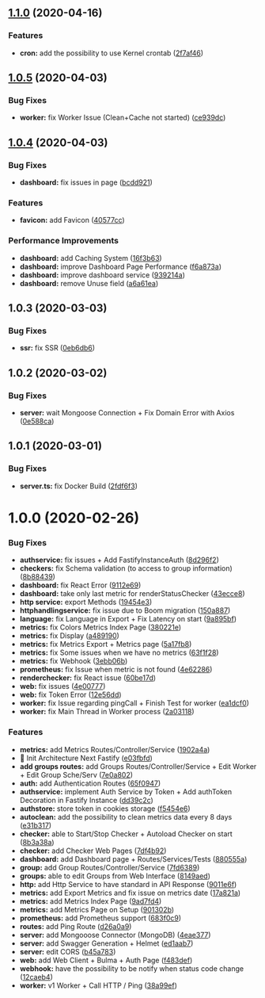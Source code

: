 ## [1.1.0](https://github.com/qlaffont/monity/compare/1.0.5...1.10) (2020-04-16)

### Features


* **cron:** add the possibility to use Kernel crontab ([2f7af46](https://github.com/qlaffont/monity/commit/2f7af4643b0da49ea34a6cc1cb8f15f6ccb10738))


## [1.0.5](https://github.com/qlaffont/monity/compare/1.0.4...1.0.5) (2020-04-03)


### Bug Fixes

* **worker:** fix Worker Issue (Clean+Cache not started) ([ce939dc](https://github.com/qlaffont/monity/commit/ce939dc33efb479ee05d6e4a24740b86f528fdbd))


## [1.0.4](https://github.com/qlaffont/monity/compare/1.0.3...1.0.4) (2020-04-03)


### Bug Fixes

* **dashboard:** fix issues in page ([bcdd921](https://github.com/qlaffont/monity/commit/bcdd921b3e8f400e18bf467974948467a5d615c2))


### Features

* **favicon:** add Favicon ([40577cc](https://github.com/qlaffont/monity/commit/40577ccb04707f0cea33b1e2954eedeea7b0c2de))


### Performance Improvements

* **dashboard:** add Caching System ([16f3b63](https://github.com/qlaffont/monity/commit/16f3b63865349a5bfd3e21cdf459f4e50efa9a53))
* **dashboard:** improve Dashboard Page Performance ([f6a873a](https://github.com/qlaffont/monity/commit/f6a873a9aee0ca870e3595db30559cab2778e8b8))
* **dashboard:** improve dashboard service ([939214a](https://github.com/qlaffont/monity/commit/939214ab7d3b8458e0a94f2608d00af83971f96d))
* **dashboard:** remove Unuse field ([a6a61ea](https://github.com/qlaffont/monity/commit/a6a61ea0b46e55af0d2e1795f5923e261dcd5bf6))


## 1.0.3 (2020-03-03)


### Bug Fixes

* **ssr:** fix SSR ([0eb6db6](https://github.com/qlaffont/monity/commit/0eb6db6cae9b913044a83d4509fb7c3cef078ade))


## 1.0.2 (2020-03-02)


### Bug Fixes

* **server:** wait Mongoose Connection + Fix Domain Error with Axios ([0e588ca](https://github.com/qlaffont/monity/commit/0e588ca95ea7c329b3f953a35252f682eea01cdc))

## 1.0.1 (2020-03-01)


### Bug Fixes

* **server.ts:** fix Docker Build ([2fdf6f3](https://github.com/qlaffont/monity/commit/2fdf6f3d295d485c70a3432ffc04584868d0d454))



# 1.0.0 (2020-02-26)


### Bug Fixes

* **authservice:** fix issues + Add FastifyInstanceAuth ([8d296f2](https://github.com/qlaffont/monity/commit/8d296f273dde9aec969a8361dd487ca58f6a22b1))
* **checkers:** fix Schema validation (to access to group information) ([8b88439](https://github.com/qlaffont/monity/commit/8b884393799485d774674d4e88432cbd27ff3058))
* **dashboard:** fix React Error ([9112e69](https://github.com/qlaffont/monity/commit/9112e69f4adba365e8826df9590d3cc980ac7f82))
* **dashboard:** take only last metric for renderStatusChecker ([43ecce8](https://github.com/qlaffont/monity/commit/43ecce8404b66fb5d0a1e5b219e8076e7fcca316))
* **http service:** export Methods ([19454e3](https://github.com/qlaffont/monity/commit/19454e350c3e0d7911d569939b7dbc779ac71500))
* **httphandlingservice:** fix issue due to Boom migration ([150a887](https://github.com/qlaffont/monity/commit/150a887c8f21a195ea8582d25dda3d88c753ce38))
* **language:** fix Language in Export + Fix Latency on start ([9a895bf](https://github.com/qlaffont/monity/commit/9a895bf60bc46dca83767699815c3f742ba83e35))
* **metrics:** fix Colors Metrics Index Page ([380221e](https://github.com/qlaffont/monity/commit/380221e9e670ab93715bb99faba40f57630b834e))
* **metrics:** fix Display ([a489190](https://github.com/qlaffont/monity/commit/a489190d0f2aa1815bc1d325b64e48831322d754))
* **metrics:** fix Metrics Export + Metrics page ([5a17fb8](https://github.com/qlaffont/monity/commit/5a17fb882932313c1dcaa02380a0ff077e50ef10))
* **metrics:** fix Some issues when we have no metrics ([63f1f28](https://github.com/qlaffont/monity/commit/63f1f285caea97fb60ba218f1a5a6f4cfe22e43b))
* **metrics:** fix Webhook ([3ebb06b](https://github.com/qlaffont/monity/commit/3ebb06b8b66510ac99f7b67c5bdb3d2a7ec78f7b))
* **prometheus:** fix Issue when metric is not found ([4e62286](https://github.com/qlaffont/monity/commit/4e62286196ace25314946991de7c6e5dc7c3a7d0))
* **renderchecker:** fix React issue ([60be17d](https://github.com/qlaffont/monity/commit/60be17dbeef72d6ce58f99ebd03453e35f3dbf2c))
* **web:** fix issues ([4e00777](https://github.com/qlaffont/monity/commit/4e00777a225be39dd8c113d966076a474dad082a))
* **web:** fix Token Error ([12e56dd](https://github.com/qlaffont/monity/commit/12e56dddcfe14c2d5860b1cc873a615f28acd812))
* **worker:** fix Issue regarding pingCall + Finish Test for worker ([ea1dcf0](https://github.com/qlaffont/monity/commit/ea1dcf053a87c5742090ea2259e81bc6eeb6e6d6))
* **worker:** fix Main Thread in Worker process ([2a03118](https://github.com/qlaffont/monity/commit/2a03118f78f004c76c1d48740f51273f3d5bd7e9))


### Features

* **metrics:** add Metrics Routes/Controller/Service ([1902a4a](https://github.com/qlaffont/monity/commit/1902a4af6993826b064f3437476c8f64538eb61a))
* 🎸 Init Architecture Next Fastify ([e03fbfd](https://github.com/qlaffont/monity/commit/e03fbfdd348050710a7b9d0a5b94610213cf1cce))
* **add groups routes:** add Groups Routes/Controller/Service + Edit Worker + Edit Group Sche/Serv ([7e0a802](https://github.com/qlaffont/monity/commit/7e0a802f85f1b44d65b51b540a702d2dda5f1b07))
* **auth:** add Authentication Routes ([65f0947](https://github.com/qlaffont/monity/commit/65f0947315a430c9b25849637921d209200937bb))
* **authservice:** implement Auth Service by Token + Add authToken Decoration in Fastify Instance ([dd39c2c](https://github.com/qlaffont/monity/commit/dd39c2c5f5f8428c5b15497f695baac6d0bd1f43))
* **authstore:** store token in cookies storage ([f5454e6](https://github.com/qlaffont/monity/commit/f5454e65691d00858e1983897f8287a85cc66443))
* **autoclean:** add the possibility to clean metrics data every 8 days ([e31b317](https://github.com/qlaffont/monity/commit/e31b317e66f757768208019ba081f73ab099d2ac))
* **checker:** able to Start/Stop Checker + Autoload Checker on start ([8b3a38a](https://github.com/qlaffont/monity/commit/8b3a38abb44d0dab21e9478c38996b0710262424))
* **checker:** add Checker Web Pages ([7df4b92](https://github.com/qlaffont/monity/commit/7df4b92a4678669d4f9db8822a9704db834ad174))
* **dashboard:** add Dashboard page + Routes/Services/Tests ([880555a](https://github.com/qlaffont/monity/commit/880555ace95f992544f0830412d5cdf335de0eb2))
* **group:** add Group Routes/Controller/Service ([7fd6389](https://github.com/qlaffont/monity/commit/7fd638994d6fa603d5bc7d5784529c0333eacf35))
* **groups:** able to edit Groups from Web Interface ([8149aed](https://github.com/qlaffont/monity/commit/8149aed4e8c0e83d49ce1ba9b72933dfcd5b90c8))
* **http:** add Http Service to have standard in API Response ([9011e6f](https://github.com/qlaffont/monity/commit/9011e6fea8e80cba557d4a33abf37f4714222506))
* **metrics:** add Export Metrics and fix issue on metrics date ([17a821a](https://github.com/qlaffont/monity/commit/17a821a593c08487267785547b2c51c17854a60e))
* **metrics:** add Metrics Index Page ([9ad7fd4](https://github.com/qlaffont/monity/commit/9ad7fd4c7202d1584d8ec515d76587a7e46a12d5))
* **metrics:** add Metrics Page on Setup ([901302b](https://github.com/qlaffont/monity/commit/901302b8b47b4f5a443fc0ae2efde3ca5769c091))
* **prometheus:** add Prometheus support ([683f0c9](https://github.com/qlaffont/monity/commit/683f0c901d16fe776748181f786b0214deca7403))
* **routes:** add Ping Route ([d26a0a9](https://github.com/qlaffont/monity/commit/d26a0a9e9b4a867d4adc159ccaa27d08de73cfeb))
* **server:** add Mongooose Connector (MongoDB) ([4eae377](https://github.com/qlaffont/monity/commit/4eae377984f5310adf4c3a6e0a42ca9ec47c4801))
* **server:** add Swagger Generation + Helmet ([ed1aab7](https://github.com/qlaffont/monity/commit/ed1aab72701fe8d8007e7cb6fb92c370c4bf9acd))
* **server:** edit CORS ([b45a783](https://github.com/qlaffont/monity/commit/b45a783da5a96ceb7575bbc150253f5e046931d7))
* **web:** add Web Client + Bulma + Auth Page ([f483def](https://github.com/qlaffont/monity/commit/f483deffdce03daafe42b5eef6e8588a16c4319f))
* **webhook:** have the possibility to be notify when status code change ([12caeb4](https://github.com/qlaffont/monity/commit/12caeb419e4adebe555766a0aa02b5ac4b17aa20))
* **worker:** v1 Worker + Call HTTP / Ping ([38a99ef](https://github.com/qlaffont/monity/commit/38a99efca603dc65e723f18fafd7ca7386809a97))



